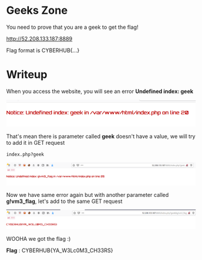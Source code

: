 # Geeks Zone

You need to prove that you are a geek to get the flag!

http://52.208.133.187:8889

Flag format is CYBERHUB{...}

# Writeup

When you access the website, you will see an error **Undefined index: geek**
 
 ![error](1.png)

That's mean there is parameter called **geek** doesn't have a value, we will try to add it in GET request

```
index.php?geek
```

 ![another_error](2.png)

Now we have same error again but with another parameter called **g!vm3_flag**, let's add to the same GET request

 ![flag](3.png)

WOOHA we got the flag :)

**Flag** : CYBERHUB{YA_W3Lc0M3_CH33RS} 
